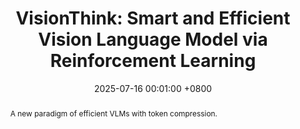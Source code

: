 ---
title:          "VisionThink: Smart and Efficient Vision Language Model via Reinforcement Learning"
date:           2025-07-16 00:01:00 +0800
selected:       true
# pub:            "International Conference on Learning Representations (ICLR)"
# pub_pre:        "Submitted to "
pub_post:       'Under review.'
pub_date:       "2025"
semantic_scholar_id: 27c741e54cedfc7e648103f90b109dd58143fd34  # use this to retrieve citation count
abstract: >-
  A new paradigm of efficient VLMs with token compression.
cover:          assets/images/covers/VisionThink.png
authors:
  - Senqiao Yang*
  - <strong>Junyi Li*</strong>
  - Xin Lai*
  - Bei Yu
  - Hengshuang Zhao
  - Jiaya Jia
links:
  Paper: https://arxiv.org/pdf/2507.13348
  Code: https://github.com/dvlab-research/VisionThink
---